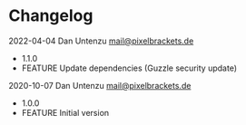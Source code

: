 # Changelog

2022-04-04 Dan Untenzu <mail@pixelbrackets.de>

  * 1.1.0
  * FEATURE Update dependencies (Guzzle security update)

2020-10-07 Dan Untenzu <mail@pixelbrackets.de>

  * 1.0.0
  * FEATURE Initial version
